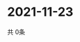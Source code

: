 # 2021-11-23
  共 0条

  <!-- BEGIN -->
  <!-- 最后更新时间Tue Nov 23 2021 20:04:26 GMT+0000 (Coordinated Universal Time) -->
  
  <!-- END -->
  
  